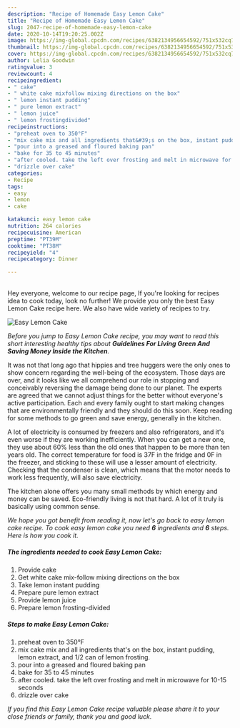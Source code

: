 ```yaml
---
description: "Recipe of Homemade Easy Lemon Cake"
title: "Recipe of Homemade Easy Lemon Cake"
slug: 2047-recipe-of-homemade-easy-lemon-cake
date: 2020-10-14T19:20:25.002Z
image: https://img-global.cpcdn.com/recipes/6382134956654592/751x532cq70/easy-lemon-cake-recipe-main-photo.jpg
thumbnail: https://img-global.cpcdn.com/recipes/6382134956654592/751x532cq70/easy-lemon-cake-recipe-main-photo.jpg
cover: https://img-global.cpcdn.com/recipes/6382134956654592/751x532cq70/easy-lemon-cake-recipe-main-photo.jpg
author: Lelia Goodwin
ratingvalue: 3
reviewcount: 4
recipeingredient:
- " cake"
- " white cake mixfollow mixing directions on the box"
- " lemon instant pudding"
- " pure lemon extract"
- " lemon juice"
- " lemon frostingdivided"
recipeinstructions:
- "preheat oven to 350°F"
- "mix cake mix and all ingredients that&#39;s on the box, instant pudding, lemon extract, and 1/2 can of lemon frosting."
- "pour into a greased and floured baking pan"
- "bake for 35 to 45 minutes"
- "after cooled. take the left over frosting and melt in microwave for 10-15 seconds"
- "drizzle over cake"
categories:
- Recipe
tags:
- easy
- lemon
- cake

katakunci: easy lemon cake 
nutrition: 264 calories
recipecuisine: American
preptime: "PT39M"
cooktime: "PT38M"
recipeyield: "4"
recipecategory: Dinner

---
```

<br>
Hey everyone, welcome to our recipe page, If you're looking for recipes idea to cook today, look no further! We provide you only the best Easy Lemon Cake recipe here. We also have wide variety of recipes to try.
<br>


![Easy Lemon Cake](https://img-global.cpcdn.com/recipes/6382134956654592/751x532cq70/easy-lemon-cake-recipe-main-photo.jpg)

<i>Before you jump to Easy Lemon Cake recipe, you may want to read this short interesting healthy tips about 
<strong>Guidelines For Living Green And Saving Money Inside the Kitchen</strong>.</i>
</br>

It was not that long ago that hippies and tree huggers were the only ones to show concern regarding the well-being of the ecosystem. Those days are over, and it looks like we all comprehend our role in stopping and conceivably reversing the damage being done to our planet. The experts are agreed that we cannot adjust things for the better without everyone's active participation. Each and every family ought to start making changes that are environmentally friendly and they should do this soon. Keep reading for some methods to go green and save energy, generally in the kitchen.

A lot of electricity is consumed by freezers and also refrigerators, and it's even worse if they are working inefficiently. When you can get a new one, they use about 60% less than the old ones that happen to be more than ten years old. The correct temperature for food is 37F in the fridge and 0F in the freezer, and sticking to these will use a lesser amount of electricity. Checking that the condenser is clean, which means that the motor needs to work less frequently, will also save electricity.

The kitchen alone offers you many small methods by which energy and money can be saved. Eco-friendly living is not that hard. A lot of it truly is basically using common sense.


<i>We hope you got benefit from reading it, now let's go back to easy lemon cake recipe. To cook easy lemon cake you need <strong>6</strong> ingredients and <strong>6</strong> steps. Here is how you cook it.
</i>

##### The ingredients needed to cook Easy Lemon Cake:

1. Provide  cake
1. Get  white cake mix-follow mixing directions on the box
1. Take  lemon instant pudding
1. Prepare  pure lemon extract
1. Provide  lemon juice
1. Prepare  lemon frosting-divided


##### Steps to make Easy Lemon Cake:

1. preheat oven to 350°F
1. mix cake mix and all ingredients that&#39;s on the box, instant pudding, lemon extract, and 1/2 can of lemon frosting.
1. pour into a greased and floured baking pan
1. bake for 35 to 45 minutes
1. after cooled. take the left over frosting and melt in microwave for 10-15 seconds
1. drizzle over cake


<i>If you find this Easy Lemon Cake recipe valuable please share it to your close friends or family, thank you and good luck.</i>
